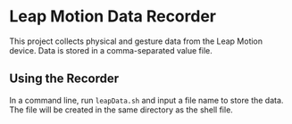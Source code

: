 Leap Motion Data Recorder
=========================

This project collects physical and gesture data from the Leap Motion device. Data is stored in a comma-separated value file.

Using the Recorder
------------------

In a command line, run `leapData.sh` and input a file name to store the data. The file will be created in the same directory as the shell file.
